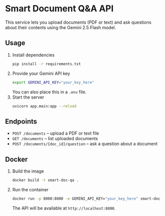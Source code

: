 # Smart Document Q&A API

This service lets you upload documents (PDF or text) and ask questions about their contents using the Gemini 2.5 Flash model.

## Usage
1. Install dependencies
   ```bash
   pip install -r requirements.txt
   ```
2. Provide your Gemini API key
   ```bash
   export GEMINI_API_KEY="your_key_here"
   ```
   You can also place this in a `.env` file.
3. Start the server
   ```bash
   uvicorn app.main:app --reload
   ```

## Endpoints
- `POST /documents` – upload a PDF or text file
- `GET /documents` – list uploaded documents
- `POST /documents/{doc_id}/question` – ask a question about a document

## Docker
1. Build the image
   ```bash
   docker build -t smart-doc-qa .
   ```
2. Run the container
   ```bash
   docker run -p 8000:8000 -e GEMINI_API_KEY="your_key_here" smart-doc-qa
   ```
   The API will be available at `http://localhost:8000`.
